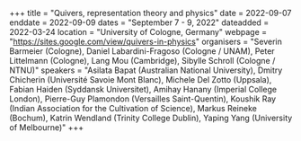 +++
title = "Quivers, representation theory and physics"
date = 2022-09-07
enddate = 2022-09-09
dates = "September 7 - 9, 2022"
dateadded = 2022-03-24
location = "University of Cologne, Germany"
webpage = "https://sites.google.com/view/quivers-in-physics"
organisers = "Severin Barmeier (Cologne), Daniel Labardini-Fragoso (Cologne / UNAM), Peter Littelmann (Cologne), Lang Mou (Cambridge), Sibylle Schroll (Cologne / NTNU)"
speakers = "Asilata Bapat (Australian National University), Dmitry Chicherin (Université Savoie Mont Blanc), Michele Del Zotto (Uppsala), Fabian Haiden (Syddansk Universitet), Amihay Hanany (Imperial College London), Pierre-Guy Plamondon (Versailles Saint-Quentin), Koushik Ray (Indian Association for the Cultivation of Science), Markus Reineke (Bochum), Katrin Wendland (Trinity College Dublin), Yaping Yang (University of Melbourne)"
+++
